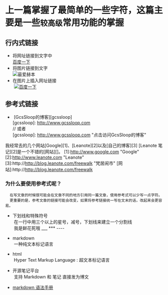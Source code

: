 # 上一篇掌握了最简单的一些字符，这篇主要是一些`较高级`常用功能的掌握 <br>

## 行内式链接
* 将网址链接到文字中 <br>
  [百度一下](http://www.baidu.com "百度一下，你就知道") <br>
* 将图片链接到文字 <br> 
  ![最爱赫本](http://file.juzimi.com/category_pictures/201405/hebenjingdianyulu8457.jpg)
* 在图片上插入网址链接 <br>
  [![百度一下](https://m.baidu.com/static/index/plus/plus_logo.png)](http://www.baidu.com "点击图片，跳转网址")
## 参考式链接
*  [GcsSloop的博客][gcssloop]  
   [gcssloop]: http://www.gcssloop.com  
   // 或者 <br>
   [gcssloop]: http://www.gcssloop.com "点击访问GcsSloop的博客" 
   
 我经常去的几个网站[Google][1]、[Leanote][2]以及[自己的博客][3]
  [Leanote 笔记][2]是一个不错的[网站][]。
  [1]:http://www.google.com "Google"
  [2]:http://www.leanote.com "Leanote"
  [3]:http://http://blog.leanote.com/freewalk "梵居闹市"
  [网站]:http://http://blog.leanote.com/freewalk
   
 ### 为什么要使用参考式呢？ 
      在写文章的时候很可能会在文章不同的地方引用同一篇文章，使用参考式可以少写一点字符。  
      更重要的是，参考文章的链接可能会改变，如果将参考链接统一写在文末的话，改起来会更容易。  
  
* 下划线和特殊符号  
  在一行中用三个以上的星号，减号，下划线来建立一个分割线 <br>
  我是鲜花死哦 ___ *** ---- <br>
  
* markdown <br>
  一种纯文本标记语言
* html <br>
  Hyper Text Markup Language : 超文本标记语言
* 开源笔记平台 <br>
  支持 Markdown 和 笔记 直接发为博文
  
* [markdown 语法手册](http://blog.csdn.net/witnessai1/article/details/52551362)


   
  
